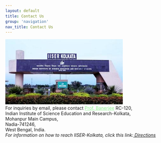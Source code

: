 ```yaml
---
layout: default
title: Contact Us
group: 'navigation'
nav_title: Contact Us
---
```

<div class="wrapper-holder grey">
    <section id="main">
        <div class="images_holder"><img src="images/iiserkol.jpg" alt="">
        </div>
        <div class="box_contact"> 
            <span class="email">For inquiries by email, please contact <a href="people.html" style="color:#90EE90;">Prof. Banerjee</a>
            </span>
            <span class="address">RC-120,<br>Indian Institute of Science Education and Research-Kolkata,<br>Mohanpur Main Campus,<br>Nadia-741246,<br>West Bengal, India.
            </span> 
        </div>
        <div class="clear">
        </div>
        <span class="par" style="text-align:center;"><i>For information on how to reach IISER-Kolkata, click this link:<i><a target="_blank" title="direct-iiserkol" href="http://www.iiserkol.ac.in/contactus/how-to-reach/93-iiser-k/contact-us"><em> Directions</em></a></i></i></span><i><i></i></i>
    </section>
        <i><i> </i></i>
</div>
